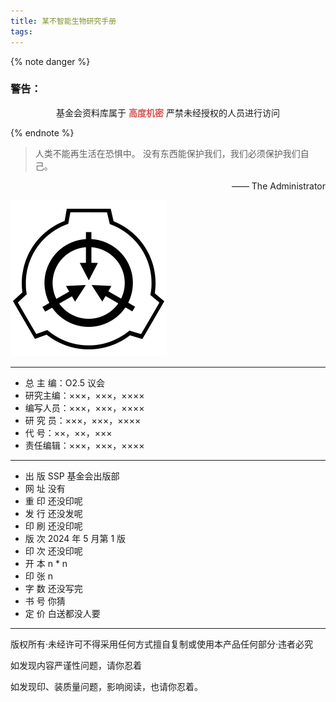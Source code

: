 ```yaml
---
title: 某不智能生物研究手册
tags:
---
```


{% note danger %}

### 警告：

<p align="center"

基金会资料库属于
<font color=#d9534f>**高度机密**</font>
严禁未经授权的人员进行访问

</p>
{% endnote %}

> 人类不能再生活在恐惧中。
> 没有东西能保护我们，我们必须保护我们自己。

<p align="right">—— The Administrator</p>

![](../images/Site-logo.webp)

---

-   总 主 编：O2.5 议会
-   研究主编：×××，×××，××××
-   编写人员：×××，×××，××××
-   研 究 员：×××，×××，××××
-   代 号：××，××，×××
-   责任编辑：×××，×××，××××

---

-   出 版 SSP 基金会出版部
-   网 址 没有
-   重 印 还没印呢
-   发 行 还没发呢
-   印 刷 还没印呢
-   版 次 2024 年 5 月第 1 版
-   印 次 还没印呢
-   开 本 n \* n
-   印 张 n
-   字 数 还没写完
-   书 号 你猜
-   定 价 白送都没人要

---

版权所有·未经许可不得采用任何方式擅自复制或使用本产品任何部分·违者必究

如发现内容严谨性问题，请你忍着

如发现印、装质量问题，影响阅读，也请你忍着。
